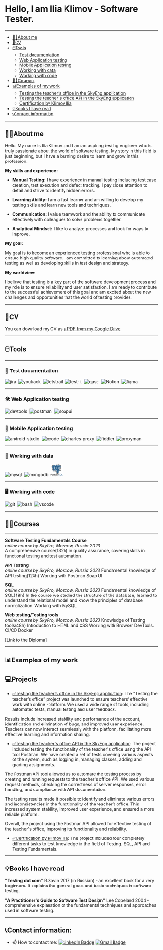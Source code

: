 # Hello, I am Ilia Klimov - Software Tester. 
_______
- [👨‍💻About me](#about-me)
- [📃CV](#cv)
- [🖱️Tools](#tools)
  * [Test documentation](#test-documentation)
  * [Web Application testing](#web-application-testing)
  * [Mobile Application testing](#mobile-application-testing)
  * [Working with data](#working-with-data)
  * [Working with code](#working-with-code)
- [👨‍🎓Courses](#courses)
- [📊Examples of my work](#examples-of-my-work)
  * [Testing the teacher’s office in the SkyЕng application](https://phrygian-condition-be6.notion.site/Sky-ng-8058d76335444be0b8c5daa580af8644?pvs=4)
  * [Testing the teacher's office API in the SkyЕng application](https://phrygian-condition-be6.notion.site/API-Sky-ng-6c7ad6d8dadb453ebcaab07874072625?pvs=4)
  * [Certification by Klimov Ilia](https://phrygian-condition-be6.notion.site/by-Klimov-Ilia-84cdb38cc10542958ba80cabcb1934de?pvs=4)
- [💡Books I have read](#books-i-have-read)
- [📞Contact information](#Contact-information) 

---

## 👨‍💻About me

  Hello! My name is Ilia Klimov and I am an aspiring testing engineer who is truly passionate about the world of software testing. My story in this field is just beginning, but I have a burning desire to learn and grow in this profession.

**My skills and experience:**

- **Manual Testing:** I have experience in manual testing including test case creation, test execution and defect tracking. I pay close attention to detail and strive to identify hidden errors.

- **Learning Ability:** I am a fast learner and am willing to develop my testing skills and learn new tools and techniques.

- **Communication:** I value teamwork and the ability to communicate effectively with colleagues to solve problems together.

- **Analytical Mindset:** I like to analyze processes and look for ways to improve.

**My goal:**

My goal is to become an experienced testing professional who is able to ensure high quality software. I am committed to learning about automated testing as well as developing skills in test design and strategy.

**My worldview:**

I believe that testing is a key part of the software development process and my role is to ensure reliability and user satisfaction. I am ready to contribute to the successful achievement of this goal and am excited about the new challenges and opportunities that the world of testing provides. 

---

## 📃CV

You can download my CV as [a PDF from my Google Drive](https://drive.google.com/file/d/1rB2fUf16muRHyZlP5vJfnLYdHE6hc3iX/view?usp=sharing) 

---

## 🖱️Tools

---

### 📁 Test documentation

<div>
  <img src="https://cdn.jsdelivr.net/gh/devicons/devicon/icons/jira/jira-original.svg" title="jira" alt="jira" width="40" height="40"/>&nbsp
  <img src="https://upload.wikimedia.org/wikipedia/commons/thumb/8/8d/YouTrack_Icon.svg/1024px-YouTrack_Icon.svg.png?20200803082248" title="youtrack" alt="youtrack" width="40" height="40"/>&nbsp
  <img src="https://codahosted.io/packs/21236/unversioned/assets/LOGO/ba1091c59bab89cd2fd0f289622731fe16113d7b00905abe64759c313a4b73b76c1b0426076ed76cb74752234c734131df46992d5b8b48fc13e264240e4f7119f736cfeb64df36ded54b5cbf6198b9cadedf18dd0cac5c7dbcd16e6336c29363cd1292ba" title="testrail" alt="tetstrail" width="40" height="40"/>&nbsp
  <img src="https://docs.testit.software/images/testit_logo_icon.png" title="test-it" alt="test-it" width="40" height="40"/>&nbsp
  <img src="https://luna1.co/eb0187.png" title="qase" alt="qase" width="40" height="40"/>&nbsp
  <img src="https://upload.wikimedia.org/wikipedia/commons/e/e9/Notion-logo.svg" title="Notion" alt="Notion" width="40" height="40"/>&nbsp;
  <img src="https://cdn.jsdelivr.net/gh/devicons/devicon/icons/figma/figma-original.svg" title="figma" alt="figma" width="40" height="40"/>&nbsp
</div>

---

### 🛠 Web Application testing
<div>
  <img src="https://d33wubrfki0l68.cloudfront.net/38b5c953a4667366685d55db55d057c86db1fc54/a0fdc/static/acae6b24d940347661ca901ea07f47c1/chrome-dev-logo-icon.png" title="devtools" alt="devtools" width="40" height="40"/>&nbsp
  <img src="https://seeklogo.com/images/P/postman-logo-0087CA0D15-seeklogo.com.png" title="postman" alt="postman" width="40" height="40"/>&nbsp
  <img src="https://static0.smartbear.co/smartbearbrand/media/images/home/soapui-icon.svg" title="soapui" alt="soapui" width="40" height="40"/>&nbsp
</div>

---

### 📱 Mobile Application testing

<div>
  <img src="https://cdn.jsdelivr.net/gh/devicons/devicon/icons/androidstudio/androidstudio-original.svg" title="android-studio" alt="android-studio" width="40" height="40"/>&nbsp
  <img src="https://cdn.jsdelivr.net/gh/devicons/devicon/icons/xcode/xcode-original.svg" title="xcode" alt="xcode" width="40" height="40"/>&nbsp
  <img src="https://cdn.icon-icons.com/icons2/3053/PNG/512/charles_proxy_macos_bigsur_icon_190302.png" title="charles-proxy" alt="charles-proxy" width="40" height="40"/>&nbsp
  <img src="https://www.megaleechers.com/storage/Fiddler-Everywhere-Icon.png" title="fiddler" alt="fiddler" width="40" height="40"/>&nbsp
  <img src="https://pbs.twimg.com/profile_images/1589614420766126080/slAIVDtr_400x400.jpg" title="proxyman" alt="proxyman" width="40" height="40"/>&nbsp
</div>

---

### 💾 Working with data

<div>
  <img src="https://cdn.jsdelivr.net/gh/devicons/devicon/icons/mysql/mysql-original.svg" title="mysql" alt="mysql" width="40" height="40"/>&nbsp
  <img src="https://cdn.jsdelivr.net/gh/devicons/devicon/icons/mongodb/mongodb-original.svg" title="mongodb" alt="mongodb" width="40" height="40"/>&nbsp
  <img src="https://github.com/devicons/devicon/blob/master/icons/postgresql/postgresql-original-wordmark.svg" title="postgresql" alt="postgresql" width="40" height="40"/>&nbsp;
</div>

---

### 🖥️ Working with code

<div>
  <img src="https://cdn.jsdelivr.net/gh/devicons/devicon/icons/git/git-original.svg" title="git" alt="git" width="40" height="40"/>&nbsp
  <img src="https://upload.wikimedia.org/wikipedia/commons/thumb/4/4b/Bash_Logo_Colored.svg/1024px-Bash_Logo_Colored.svg.png?20180723054350" title="bash" alt="bash" width="40" height="40"/>&nbsp
  <img src="https://cdn.jsdelivr.net/gh/devicons/devicon/icons/vscode/vscode-original.svg" title="vscode" alt="vscode" width="40" height="40"/>&nbsp
  
</div>

---


## 👨‍🎓Courses

---

__Software Testing Fundamentals Course__  
*online course by SkyPro, Moscow, Russia 2023*  
A comprehensive course(132h) in quality assurance, covering skills in
functional testing and test automation.

__API Testing__  
*online course by SkyPro, Moscow, Russia 2023*
Fundamental knowledge of API testing(124h)
Working with Postman
Soap UI

__SQL__  
*online course by SkyPro, Moscow, Russia 2023*
Fundamental knowledge of SQL(48h)
In the course we studied the structure of the database, learned to
understand the relational model and know the principles of database
normalization.
Working with MySQL

__Web testing/Testing tools__  
*online course by SkyPro, Moscow, Russia 2023*
Knowledge of Testing tools(48h)
Introduction to HTML and CSS
Working with Browser DevTools.
CI/CD
Docker

[Link to the Diploma] 

---

## 📊Examples of my work

## 💻Projects
- [✅Testing the teacher’s office in the SkyЕng application](https://phrygian-condition-be6.notion.site/Sky-ng-8058d76335444be0b8c5daa580af8644?pvs=4): The “Testing the teacher’s office” project was launched to ensure teachers’ effective work with online -platform. We used a wide range of tools, including automated tests, manual testing and user feedback.

Results include increased stability and performance of the account, identification and elimination of bugs, and improved user experience. Teachers can now interact seamlessly with the platform, facilitating more effective learning and information sharing.
- [✅Testing the teacher's office API in the SkyЕng application](https://phrygian-condition-be6.notion.site/API-Sky-ng-6c7ad6d8dadb453ebcaab07874072625?pvs=4): The project included testing the functionality of the teacher's office using the API tool Postman. We have created a set of tests covering various aspects of the system, such as logging in, managing classes, adding and grading assignments.

The Postman API tool allowed us to automate the testing process by creating and running requests to the teacher's office API. We used various request methods, checking the correctness of server responses, error handling, and compliance with API documentation.

The testing results made it possible to identify and eliminate various errors and inconsistencies in the functionality of the teacher’s office. This increased system stability, improved user experience, and ensured a more reliable platform.

Overall, the project using the Postman API allowed for effective testing of the teacher's office, improving its functionality and reliability.
- [✅Certification by Klimov Ilia](https://phrygian-condition-be6.notion.site/by-Klimov-Ilia-84cdb38cc10542958ba80cabcb1934de?pvs=4): The project included four completely different tasks to test knowledge in the field of Testing. SQL, API and Testing Fundamentals. 

---

  ## 💡Books I have read
__"Testing dot com"__ R.Savin 2017 (in Russian) - an excellent book for a very beginners. It explains the general goals and basic techniques in software testing.

__"A Practitioner's Guide to Software Test Design"__ Lee Copeland 2004 - comprehensive explanation of the fundamental techniques and approaches used in software testing.

---

## 📞Contact information:
- 📫 How to contact me: [![LinkedIn Badge](https://img.shields.io/badge/-@ilia8klimov-blue?style=flat&logo=LinkedIn&logoColor=white)](https://www.linkedin.com/in/ilia8klimov/) [![Gmail Badge](https://img.shields.io/badge/-Gmail-red?style=flat&logo=Gmail&logoColor=white)](Klimov888ily@gmail.com)






